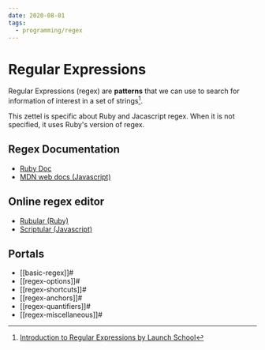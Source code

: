 ```yaml
---
date: 2020-08-01
tags:
  - programming/regex
---
```


# Regular Expressions

Regular Expressions (regex) are **patterns** that we can use to search for
information of interest in a set of strings[^1].

This zettel is specific about Ruby and Jacascript regex. When it is not
specified, it uses Ruby's version of regex.


## Regex Documentation

* [Ruby Doc](https://ruby-doc.org/core-2.7.0/Regexp.html)
* [MDN web docs (Javascript)](https://developer.mozilla.org/en-US/docs/Web/JavaScript/Reference/Global_Objects/RegExp)


## Online regex editor

* [Rubular (Ruby)](https://rubular.com/)
* [Scriptular (Javascript)](https://scriptular.com/)


## Portals

* [[basic-regex]]#
* [[regex-options]]#
* [[regex-shortcuts]]#
* [[regex-anchors]]#
* [[regex-quantifiers]]#
* [[regex-miscellaneous]]#

[^1]: [Introduction to Regular Expressions by Launch School](https://launchschool.com/books/regex/read/introduction)
